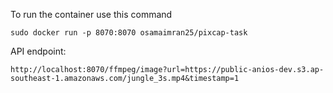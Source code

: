 
To run the container use this command
```
sudo docker run -p 8070:8070 osamaimran25/pixcap-task
```

API endpoint:
```
http://localhost:8070/ffmpeg/image?url=https://public-anios-dev.s3.ap-southeast-1.amazonaws.com/jungle_3s.mp4&timestamp=1
```
